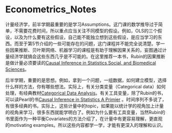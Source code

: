 # Econometrics_Notes

计量经济学，前半学期最重要的是学习Assumptions。这门课的数学推导过于简单，不需要花费时间，所以重点应当关注不同模型的假设。例如，OLS的三个假设，以及为什么要有这些假设，自己能不能独立想到这些假设，是应当学习的东西。而至于第5节介绍的一些可能存在的问题，这门课程并不能完全说清楚。学一些因果推断、贝叶斯网络、机器学习的课程是有助于理解因果关系的，妄图通过计量经济学就搞会这些东西几乎是不可能的。在这里推荐一本书，Rubin的因果推断是做计量必须要读的[Causal Inference in Statistics,Social, and Biomedical Sciences](https://books.google.com/books/about/Causal_Inference_in_Statistics_Social_an.html?id=N-HDoAEACAAJ)。

后半学期，重要的是思想。例如，拿到一个问题，一组数据，如何建立模型，选择什么样的方法，你有哪些想法。实际上，有关分类变量（Categorical data）如何处理，有经典教材[Categorical Data Analysis](https://www.google.com/books/edition/Categorical_Data_Analysis/6PHHE1Cr44AC?hl=en&gbpv=0 )。有关工具变量，除了Rubin的书，可以读Pearl的书[Causal Inference in Statistics A Primier](https://www.google.com/books/edition/Causal_Inference_in_Statistics/IqCECwAAQBAJ?hl=en&gbpv=0) 。时间序列不多说了，有很多经典的书。实际上，这些计量中的topic，如果能以统计学的视角加上计量的视角来学习，很多东西就能学明白了。例如为什么要有工具变量，当然Rubin的书里面作为一种平衡Covariates的方法介绍了，在计量中有更容易理解，更直观的motivating examples。所以这些内容都学一学，才能有更深入的理解和认识。
